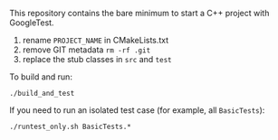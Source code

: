 This repository contains the bare minimum to start a C++ project with GoogleTest.

1) rename `PROJECT_NAME` in CMakeLists.txt
2) remove GIT metadata `rm -rf .git`
3) replace the stub classes in `src` and `test`

To build and run:
```
./build_and_test
```

If you need to run an isolated test case (for example, all `BasicTests`):

```
./runtest_only.sh BasicTests.*
```
